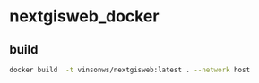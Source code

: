 # nextgisweb_docker

## build

```bash
docker build  -t vinsonws/nextgisweb:latest . --network host
```